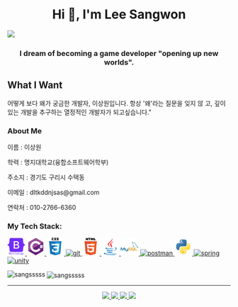 
<h1 align="center">Hi 👋, I'm Lee Sangwon</h1>
<img src = "https://images.pexels.com/photos/163036/mario-luigi-yoschi-figures-163036.jpeg?auto=compress&cs=tinysrgb&w=1260&h=750&dpr=1" height = 180>
<h3 align="center">I dream of becoming a game developer "opening up new worlds".</h3>

<h2> What I Want </h2>
<p> 어떻게 보다 왜가 궁금한 개발자, 이상원입니다. 항상 '왜'라는 질문을 잊지 않
고, 깊이 있는 개발을 추구하는 열정적인 개발자가 되고싶습니다." </p>

<h3> About Me </h3>
<p> 이름 : 이상원</p>
<p> 학력 : 명지대학교(융합소프트웨어학부)</p>
<p> 주소지 : 경기도 구리시 수택동</p>
<p> 이메일 : dltkddnjsas@gmail.com </p>
<p> 연락처 : 010-2766-6360</p>

<h3 align="left"> My Tech Stack:</h3>
<p align="left"> <a href="https://getbootstrap.com" target="_blank" rel="noreferrer"> <img src="https://raw.githubusercontent.com/devicons/devicon/master/icons/bootstrap/bootstrap-plain-wordmark.svg" alt="bootstrap" width="40" height="40"/> </a> <a href="https://www.w3schools.com/cs/" target="_blank" rel="noreferrer"> <img src="https://raw.githubusercontent.com/devicons/devicon/master/icons/csharp/csharp-original.svg" alt="csharp" width="40" height="40"/> </a> <a href="https://www.w3schools.com/css/" target="_blank" rel="noreferrer"> <img src="https://raw.githubusercontent.com/devicons/devicon/master/icons/css3/css3-original-wordmark.svg" alt="css3" width="40" height="40"/> </a> <a href="https://git-scm.com/" target="_blank" rel="noreferrer"> <img src="https://www.vectorlogo.zone/logos/git-scm/git-scm-icon.svg" alt="git" width="40" height="40"/> </a> <a href="https://www.w3.org/html/" target="_blank" rel="noreferrer"> <img src="https://raw.githubusercontent.com/devicons/devicon/master/icons/html5/html5-original-wordmark.svg" alt="html5" width="40" height="40"/> </a> <a href="https://www.java.com" target="_blank" rel="noreferrer"> <img src="https://raw.githubusercontent.com/devicons/devicon/master/icons/java/java-original.svg" alt="java" width="40" height="40"/> </a> <a href="https://www.mysql.com/" target="_blank" rel="noreferrer"> <img src="https://raw.githubusercontent.com/devicons/devicon/master/icons/mysql/mysql-original-wordmark.svg" alt="mysql" width="40" height="40"/> </a> <a href="https://postman.com" target="_blank" rel="noreferrer"> <img src="https://www.vectorlogo.zone/logos/getpostman/getpostman-icon.svg" alt="postman" width="40" height="40"/> </a> <a href="https://www.python.org" target="_blank" rel="noreferrer"> <img src="https://raw.githubusercontent.com/devicons/devicon/master/icons/python/python-original.svg" alt="python" width="40" height="40"/> </a> <a href="https://spring.io/" target="_blank" rel="noreferrer"> <img src="https://www.vectorlogo.zone/logos/springio/springio-icon.svg" alt="spring" width="40" height="40"/> </a> <a href="https://unity.com/" target="_blank" rel="noreferrer"> <img src="https://www.vectorlogo.zone/logos/unity3d/unity3d-icon.svg" alt="unity" width="40" height="40"/> </a> </p>

<p><img align="left" src="https://github-readme-stats.vercel.app/api/top-langs?username=sangsssss&show_icons=true&locale=en&layout=compact" alt="sangsssss" /></p>

<p>&nbsp;<img align="center" src="https://github-readme-stats.vercel.app/api?username=sangsssss&show_icons=true&locale=en" alt="sangsssss" /></p>

---
<p align="center">
  <a href = "https://github.com/Sangsssss" title = "Sangsssss">
    <img src = "https://img.shields.io/badge/Github-181717?style=flat-square&logo=github&logoColor=white">
  </a>
   <a href = "https://github.com/Sangsssss" title = "Sangs'Dev">
    <img src = "https://img.shields.io/badge/velog-20C997?style=flat-square&logo=velog&logoColor=white">
  </a>
  <a href = "https://www.notion.so/Sangs-pace-1ba6a4d86eba805eac46d90f9ef58c5e?pvs=11" title = "Sang'space">
    <img src = "https://img.shields.io/badge/Notion-ecf0f1?style=flat-square&logo=notion&logoColor=black">
  </a>
  <a href = "https://github.com/Sangsssss" title = "Sangs">
    <img src = "https://img.shields.io/badge/youtube-FF0000?style=flat-square&logo=youtube&logoColor=white">
  </a>
  
</p>
